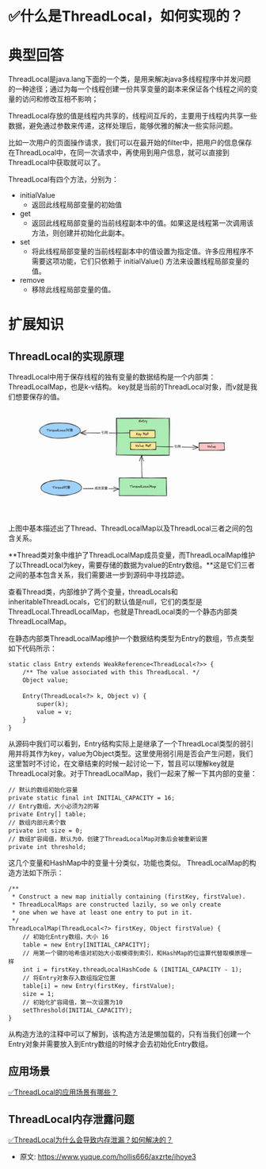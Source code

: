 # ✅什么是ThreadLocal，如何实现的？
<!--page header-->

<a name="l92bn"></a>
# 典型回答

ThreadLocal是java.lang下面的一个类，是用来解决java多线程程序中并发问题的一种途径；通过为每一个线程创建一份共享变量的副本来保证各个线程之间的变量的访问和修改互相不影响；

ThreadLocal存放的值是线程内共享的，线程间互斥的，主要用于线程内共享一些数据，避免通过参数来传递，这样处理后，能够优雅的解决一些实际问题。

比如一次用户的页面操作请求，我们可以在最开始的filter中，把用户的信息保存在ThreadLocal中，在同一次请求中，再使用到用户信息，就可以直接到ThreadLocal中获取就可以了。

ThreadLocal有四个方法，分别为：

- initialValue
   - 返回此线程局部变量的初始值
- get
   - 返回此线程局部变量的当前线程副本中的值。如果这是线程第一次调用该方法，则创建并初始化此副本。
- set
   - 将此线程局部变量的当前线程副本中的值设置为指定值。许多应用程序不需要这项功能，它们只依赖于 initialValue() 方法来设置线程局部变量的值。
- remove
   - 移除此线程局部变量的值。

<a name="Elwq8"></a>
# 扩展知识

<a name="OKC2P"></a>
## ThreadLocal的实现原理

ThreadLocal中用于保存线程的独有变量的数据结构是一个内部类：ThreadLocalMap，也是k-v结构。
key就是当前的ThreadLocal对象，而v就是我们想要保存的值。

![image.png](./img/zQBlAVZMWJcjdnRm/1688455495250-dba1fb17-44bb-4ec7-8270-1319f708086f-241889.png)

上图中基本描述出了Thread、ThreadLocalMap以及ThreadLocal三者之间的包含关系。

**Thread类对象中维护了ThreadLocalMap成员变量，而ThreadLocalMap维护了以ThreadLocal为key，需要存储的数据为value的Entry数组。**这是它们三者之间的基本包含关系，我们需要进一步到源码中寻找踪迹。

查看Thread类，内部维护了两个变量，threadLocals和inheritableThreadLocals，它们的默认值是null，它们的类型是ThreadLocal.ThreadLocalMap，也就是ThreadLocal类的一个静态内部类ThreadLocalMap。

在静态内部类ThreadLocalMap维护一个数据结构类型为Entry的数组，节点类型如下代码所示：

```
static class Entry extends WeakReference<ThreadLocal<?>> {
    /** The value associated with this ThreadLocal. */
    Object value;

    Entry(ThreadLocal<?> k, Object v) {
        super(k);
        value = v;
    }
}
```

从源码中我们可以看到，Entry结构实际上是继承了一个ThreadLocal类型的弱引用并将其作为key，value为Object类型。这里使用弱引用是否会产生问题，我们这里暂时不讨论，在文章结束的时候一起讨论一下，暂且可以理解key就是ThreadLocal对象。对于ThreadLocalMap，我们一起来了解一下其内部的变量：

```
// 默认的数组初始化容量
private static final int INITIAL_CAPACITY = 16;
// Entry数组，大小必须为2的幂
private Entry[] table;
// 数组内部元素个数
private int size = 0;
// 数组扩容阈值，默认为0，创建了ThreadLocalMap对象后会被重新设置
private int threshold;
```
这几个变量和HashMap中的变量十分类似，功能也类似。
ThreadLocalMap的构造方法如下所示：
```
/**
 * Construct a new map initially containing (firstKey, firstValue).
 * ThreadLocalMaps are constructed lazily, so we only create
 * one when we have at least one entry to put in it.
 */
ThreadLocalMap(ThreadLocal<?> firstKey, Object firstValue) {
    // 初始化Entry数组，大小 16
    table = new Entry[INITIAL_CAPACITY];
    // 用第一个键的哈希值对初始大小取模得到索引，和HashMap的位运算代替取模原理一样
    int i = firstKey.threadLocalHashCode & (INITIAL_CAPACITY - 1);
    // 将Entry对象存入数组指定位置
    table[i] = new Entry(firstKey, firstValue);
    size = 1;
    // 初始化扩容阈值，第一次设置为10
    setThreshold(INITIAL_CAPACITY);
}
```
从构造方法的注释中可以了解到，该构造方法是懒加载的，只有当我们创建一个Entry对象并需要放入到Entry数组的时候才会去初始化Entry数组。

<a name="PsUMg"></a>
## 应用场景

[✅ThreadLocal的应用场景有哪些？](https://www.yuque.com/hollis666/axzrte/bpm9cgs19qwlgc1k?view=doc_embed)

<a name="w72ch"></a>
## ThreadLocal内存泄露问题

[✅ThreadLocal为什么会导致内存泄漏？如何解决的？](https://www.yuque.com/hollis666/axzrte/bueq7weva8ha9f1p?view=doc_embed)




<!--page footer-->
- 原文: <https://www.yuque.com/hollis666/axzrte/ihoye3>